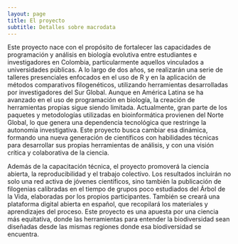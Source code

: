 ```yaml
---
layout: page
title: El proyecto
subtitle: Detalles sobre macrodata
---
```


Este proyecto nace con el propósito de fortalecer las capacidades de programación y análisis en biología evolutiva entre estudiantes e investigadores en Colombia, particularmente aquellos vinculados a universidades públicas. A lo largo de dos años, se realizarán una serie de talleres presenciales enfocados en el uso de R y en la aplicación de métodos comparativos filogenéticos, utilizando herramientas desarrolladas por investigadores del Sur Global.
Aunque en América Latina se ha avanzado en el uso de programación en biología, la creación de herramientas propias sigue siendo limitada. Actualmente, gran parte de los paquetes y metodologías utilizadas en bioinformática provienen del Norte Global, lo que genera una dependencia tecnológica que restringe la autonomía investigativa. Este proyecto busca cambiar esa dinámica, formando una nueva generación de científicos con habilidades técnicas para desarrollar sus propias herramientas de análisis, y con una visión crítica y colaborativa de la ciencia.

Además de la capacitación técnica, el proyecto promoverá la ciencia abierta, la reproducibilidad y el trabajo colectivo. Los resultados incluirán no solo una red activa de jóvenes científicos, sino también la publicación de filogenias calibradas en el tiempo de grupos poco estudiados del Árbol de la Vida, elaboradas por los propios participantes. También se creará una plataforma digital abierta en español, que recopilará los materiales y aprendizajes del proceso.
Este proyecto es una apuesta por una ciencia más equitativa, donde las herramientas para entender la biodiversidad sean diseñadas desde las mismas regiones donde esa biodiversidad se encuentra.
